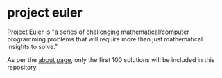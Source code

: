 # project euler

[Project Euler](https://projecteuler.net) is "a series of challenging mathematical/computer programming problems that will require more than just mathematical insights to solve."

As per the [about page](https://projecteuler.net/about#publish), only the first 100 solutions will be included in this repository.



